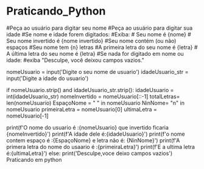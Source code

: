 # Praticando_Python
#Peça ao usuário para digitar seu nome
#Peça ao usuário para digitar sua idade
#Se nome e idade forem digitados:
    #Exiba:
     #   Seu nome é {nome}
      #  Seu nome invertido é {nome invertido}
        #Seu nome contém (ou não) espaços
       #Seu nome tem {n} letras
        #A primeira letra do seu nome é {letra}
       # A última letra do seu nome é {letra}
#Se nada for digitado em nome ou idade: 
    #exiba "Desculpe, você deixou campos vazios."

nomeUsuario = input('Digite o seu nome de usuario')
idadeUsuario_str = input('Digite a idade do usuario')

if nomeUsuario.strip() and idadeUsuario_str.strip():
  idadeUsuario = int(idadeUsuario_str)
  nomeInvertido = nomeUsuario[::-1]
  totalLetras= len(nomeUsuario)
  EspaçoNome = " " in nomeUsuario
  NinNome= "n" in nomeUsuario
  primeiraLetra = nomeUsuario[0]
  ultimaLetra = nomeUsuario[-1]

  print(f'O nome do usuario é :{nomeUsuario} que invertido ficaria {nomeInvertido}')
  print(f'A idade dele é:{idadeUsuario}')
  print(f'o nome contem espaço é :{EspaçoNome} e letra não é: {NinNome}')
  print(f'A primera letra do nome do usaario é :{primeiraLetra}')
  print(f'E a ultima letra é:{ultimaLetra}') 
else: 
  print('Desculpe,voce deixo campos vazios')
Praticando em python
